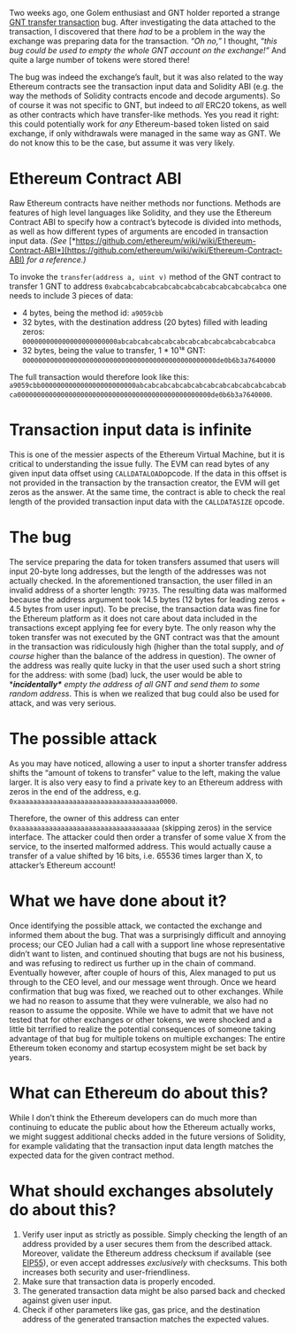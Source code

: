 Two weeks ago, one Golem enthusiast and GNT holder reported a strange [GNT transfer transaction](https://etherscan.io/tx/0x0213fb70e8174c5cbd9233a8e95905462cd7f1b498c12ff5e8ec071f4cc99347) bug. After investigating the data attached to the transaction, I discovered that there *had* to be a problem in the way the exchange was preparing data for the transaction. “*Oh no,”* I thought, “*this bug could be used to empty the whole GNT account on the exchange!”* And quite a large number of tokens were stored there!

The bug was indeed the exchange’s fault, but it was also related to the way Ethereum contracts see the transaction input data and Solidity ABI (e.g. the way the methods of Solidity contracts encode and decode arguments). So of course it was not specific to GNT, but indeed to *all* ERC20 tokens, as well as other contracts which have transfer-like methods. Yes you read it right: this could potentially work for *any* Ethereum-based token listed on said exchange, if only withdrawals were managed in the same way as GNT. We do not know this to be the case, but assume it was very likely.

# Ethereum Contract ABI

Raw Ethereum contracts have neither methods nor functions. Methods are features of high level languages like Solidity, and they use the Ethereum Contract ABI to specify how a contract’s bytecode is divided into methods, as well as how different types of arguments are encoded in transaction input data. *(See* [*https://github.com/ethereum/wiki/wiki/Ethereum-Contract-ABI*](https://github.com/ethereum/wiki/wiki/Ethereum-Contract-ABI) *for a reference.)*

To invoke the `transfer(address a, uint v)` method of the GNT contract to transfer 1 GNT to address `0xabcabcabcabcabcabcabcabcabcabcabcabcabca` one needs to include 3 pieces of data:

- 4 bytes, being the method id: `a9059cbb`
- 32 bytes, with the destination address (20 bytes) filled with leading zeros: `000000000000000000000000abcabcabcabcabcabcabcabcabcabcabcabcabca`
- 32 bytes, being the value to transfer, 1 * 10¹⁸ GNT: `0000000000000000000000000000000000000000000000000de0b6b3a7640000`

The full transaction would therefore look like this: `a9059cbb000000000000000000000000abcabcabcabcabcabcabcabcabcabcabcabcabca0000000000000000000000000000000000000000000000000de0b6b3a7640000`.

# Transaction input data is infinite

This is one of the messier aspects of the Ethereum Virtual Machine, but it is critical to understanding the issue fully. The EVM can read bytes of any given input data offset using `CALLDATALOAD`opcode. If the data in this offset is not provided in the transaction by the transaction creator, the EVM will get zeros as the answer. At the same time, the contract is able to check the real length of the provided transaction input data with the `CALLDATASIZE` opcode.

# The bug

The service preparing the data for token transfers assumed that users will input 20-byte long addresses, but the length of the addresses was not actually checked. In the aforementioned transaction, the user filled in an invalid address of a shorter length: `79735`. The resulting data was malformed because the address argument took 14.5 bytes (12 bytes for leading zeros + 4.5 bytes from user input). To be precise, the transaction data was fine for the Ethereum platform as it does not care about data included in the transactions except applying fee for every byte. The only reason why the token transfer was not executed by the GNT contract was that the amount in the transaction was ridiculously high (higher than the total supply, and *of course* higher than the balance of the address in question). The owner of the address was really quite lucky in that the user used such a short string for the address: with some (bad) luck, the user would be able to ******incidentally\***** empty the address of all GNT and send them to some random address*. This is when we realized that bug could also be used for attack, and was very serious.

# The possible attack

As you may have noticed, allowing a user to input a shorter transfer address shifts the “amount of tokens to transfer” value to the left, making the value larger. It is also very easy to find a private key to an Ethereum address with zeros in the end of the address, e.g. `0xaaaaaaaaaaaaaaaaaaaaaaaaaaaaaaaaaaaa0000`.

Therefore, the owner of this address can enter `0xaaaaaaaaaaaaaaaaaaaaaaaaaaaaaaaaaaaa` (skipping zeros) in the service interface. The attacker could then order a transfer of some value X from the service, to the inserted malformed address. This would actually cause a transfer of a value shifted by 16 bits, i.e. 65536 times larger than X, to attacker’s Ethereum account!

# What we have done about it?

Once identifying the possible attack, we contacted the exchange and informed them about the bug. That was a surprisingly difficult and annoying process; our CEO Julian had a call with a support line whose representative didn’t want to listen, and continued shouting that bugs are not his business, and was refusing to redirect us further up in the chain of command. Eventually however, after couple of hours of this, Alex managed to put us through to the CEO level, and our message went through. Once we heard confirmation that bug was fixed, we reached out to other exchanges. While we had no reason to assume that they were vulnerable, we also had no reason to assume the opposite. While we have to admit that we have not tested that for other exchanges or other tokens, we were shocked and a little bit terrified to realize the potential consequences of someone taking advantage of that bug for multiple tokens on multiple exchanges: The entire Ethereum token economy and startup ecosystem might be set back by years.

# What can Ethereum do about this?

While I don’t think the Ethereum developers can do much more than continuing to educate the public about how the Ethereum actually works, we might suggest additional checks added in the future versions of Solidity, for example validating that the transaction input data length matches the expected data for the given contract method.

# What should exchanges absolutely do about this?

1. Verify user input as strictly as possible. Simply checking the length of an address provided by a user secures them from the described attack. Moreover, validate the Ethereum address checksum if available (see [EIP55](http://ethereum.stackexchange.com/a/1379/489)), or even accept addresses *exclusively* with checksums. This both increases both security and user-friendliness.
2. Make sure that transaction data is properly encoded.
3. The generated transaction data might be also parsed back and checked against given user input.
4. Check if other parameters like gas, gas price, and the destination address of the generated transaction matches the expected values.